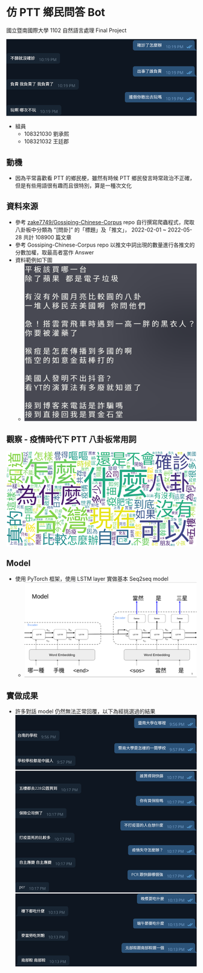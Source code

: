 # 仿 PTT 鄉民問答 Bot

國立暨南國際大學 1102 自然語言處理 Final Project

![](docs/bot1.png)

- 組員
    - 108321030 劉承熙
    - 108321032 王廷郡

## 動機
- 因為平常喜歡看 PTT 的鄉民梗，雖然有時候 PTT 鄉民發言時常政治不正確，但是有些用語很有趣而且很特別，算是一種次文化

## 資料來源
- 參考 [zake7749/Gossiping-Chinese-Corpus](https://github.com/zake7749/Gossiping-Chinese-Corpus) repo 自行撰寫爬蟲程式，爬取八卦板中分類為 ”[問卦]” 的「標題」及「推文」， 2022-02-01 ~ 2022-05-28 共計 108900 篇文章
- 參考 Gossiping-Chinese-Corpus repo 以推文中詞出現的數量進行各推文的分數加權，取最高者當作 Answer
- 資料範例如下圖
    - ![](docs/data.png)

## 觀察 - 疫情時代下 PTT 八卦板常用詞
![](docs/pttwords.png)

## Model
- 使用 PyTorch 框架，使用 LSTM layer 實做基本 Seq2seq model
    - ![](docs/model.png)

## 實做成果
- 許多對話 model 仍然無法正常回覆，以下為經挑選過的結果
![](docs/bot2.png)
![](docs/bot3.png)
![](docs/bot4.png)